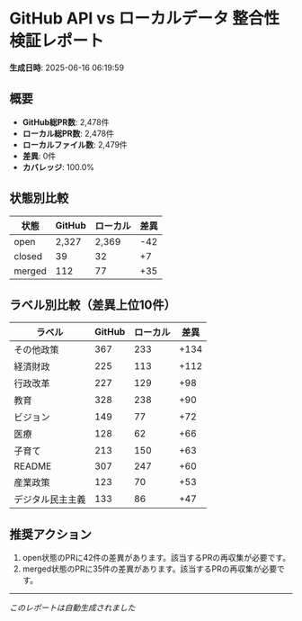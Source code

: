 # GitHub API vs ローカルデータ 整合性検証レポート

**生成日時**: 2025-06-16 06:19:59

## 概要

- **GitHub総PR数**: 2,478件
- **ローカル総PR数**: 2,478件
- **ローカルファイル数**: 2,479件
- **差異**: 0件
- **カバレッジ**: 100.0%

## 状態別比較

| 状態 | GitHub | ローカル | 差異 |
|------|--------|----------|------|
| open | 2,327 | 2,369 | -42 |
| closed | 39 | 32 | +7 |
| merged | 112 | 77 | +35 |

## ラベル別比較（差異上位10件）

| ラベル | GitHub | ローカル | 差異 |
|--------|--------|----------|------|
| その他政策 | 367 | 233 | +134 |
| 経済財政 | 225 | 113 | +112 |
| 行政改革 | 227 | 129 | +98 |
| 教育 | 328 | 238 | +90 |
| ビジョン | 149 | 77 | +72 |
| 医療 | 128 | 62 | +66 |
| 子育て | 213 | 150 | +63 |
| README | 307 | 247 | +60 |
| 産業政策 | 123 | 70 | +53 |
| デジタル民主主義 | 133 | 86 | +47 |

## 推奨アクション

1. open状態のPRに42件の差異があります。該当するPRの再収集が必要です。
2. merged状態のPRに35件の差異があります。該当するPRの再収集が必要です。

---
*このレポートは自動生成されました*